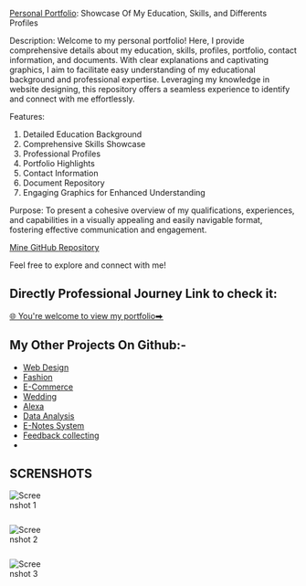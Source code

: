 

[Personal Portfolio](https://mipashyayalmar.github.io/-Profile-data/): Showcase Of My Education, Skills, and Differents Profiles

Description:
Welcome to my personal portfolio! Here, I provide comprehensive details about my education, skills, profiles, portfolio, contact information, and documents. With clear explanations and captivating graphics, I aim to facilitate easy understanding of my educational background and professional expertise. Leveraging my knowledge in website designing, this repository offers a seamless experience to identify and connect with me effortlessly.

Features:
1. Detailed Education Background
2. Comprehensive Skills Showcase
3. Professional Profiles
4. Portfolio Highlights
5. Contact Information
6. Document Repository
7. Engaging Graphics for Enhanced Understanding

Purpose:
To present a cohesive overview of my qualifications, experiences, and capabilities in a visually appealing and easily navigable format, fostering effective communication and engagement.

[Mine GitHub Repository](https://github.com/mipashyayalmar)

Feel free to explore and connect with me!






##  Directly Professional Journey Link to check it:
[🌐 You're welcome to view my portfolio⮕](https://mipashyayalmar.github.io/-Profile-data/)




## My Other Projects On Github:-
- [Web Design](#)
- [Fashion](#)
- [E-Commerce](#)
- [Wedding](https://github.com/mipashyayalmar/pashya/blob/main/README.md)
- [Alexa](#)
- [Data Analysis](#)
- [E-Notes System](#)
- [Feedback collecting](#)
- 


## SCRENSHOTS

<div style="width: 60px; height: 60px;">
    <img src="https://github.com/mipashyayalmar/-Profile-data/assets/152699596/7dd08ab2-2b5d-4e5e-ace1-6c38c7a85097" alt="Screenshot 1">
</div>

<div style="width: 60px; height: 60px;">
    <img src="https://github.com/mipashyayalmar/-Profile-data/assets/152699596/89d54f0d-5457-4c4f-8057-7f6d764b65c4" alt="Screenshot 2">
</div>

<div style="width: 60px; height: 60px;">
    <img src="https://github.com/mipashyayalmar/-Profile-data/assets/152699596/acbdbe69-b10a-4e3f-89f1-22e5b6bb3243" alt="Screenshot 3">
</div>

